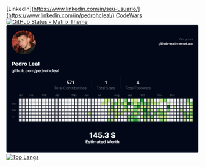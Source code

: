 [LinkedIn](https://www.linkedin.com/in/seu-usuario/](https://www.linkedin.com/in/pedrohcleal/)
[CodeWars](https://www.codewars.com/users/pedrohcleal)
[![GitHub Status - Matrix Theme](https://github-readme-stats.vercel.app/api?username=pedrohcleal&show_icons=true&theme=matrix&title_color=00ff00&text_color=00ff00&icon_color=00ff00&bg_color=000000)](https://github.com/pedrohcleal)
![](github-worth.png)
[![Top Langs](https://github-readme-stats.vercel.app/api/top-langs/pedrohcleal)](https://github.com/anuraghazra/github-readme-stats)

